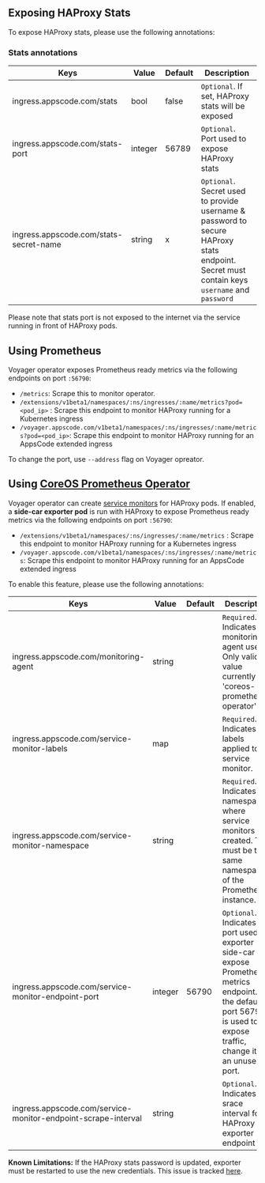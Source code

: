 ## Exposing HAProxy Stats
To expose HAProxy stats, please use the following annotations:

### Stats annotations
|  Keys  |   Value  |  Default |  Description |
|--------|-----------|----------|-------------|
| ingress.appscode.com/stats | bool | false | `Optional`. If set, HAProxy stats will be exposed |
| ingress.appscode.com/stats-port | integer | 56789 | `Optional`. Port used to expose HAProxy stats |
| ingress.appscode.com/stats-secret-name | string | x | `Optional`. Secret used to provide username & password to secure HAProxy stats endpoint. Secret must contain keys `username` and `password` |

Please note that stats port is not exposed to the internet via the service running in front of HAProxy pods.

## Using Prometheus
Voyager operator exposes Prometheus ready metrics via the following endpoints on port `:56790`:

 - `/metrics`: Scrape this to monitor operator.
 - `/extensions/v1beta1/namespaces/:ns/ingresses/:name/metrics?pod=<pod_ip>` :  Scrape this endpoint to monitor HAProxy running for a Kubernetes ingress
 - `/voyager.appscode.com/v1beta1/namespaces/:ns/ingresses/:name/metrics?pod=<pod_ip>`: Scrape this endpoint to monitor HAProxy running for an AppsCode extended ingress

To change the port, use `--address` flag on Voyager opreator.

## Using [CoreOS Prometheus Operator](https://coreos.com/operators/prometheus/docs/latest/)
Voyager operator can create [service monitors](https://coreos.com/operators/prometheus/docs/latest/user-guides/running-exporters.html#create-a-matching-servicemonitor) for HAProxy pods. If enabled, a __side-car exporter pod__ is run with HAProxy to expose Prometheus ready metrics via the following endpoints on port `:56790`:

 - `/extensions/v1beta1/namespaces/:ns/ingresses/:name/metrics` :  Scrape this endpoint to monitor HAProxy running for a Kubernetes ingress
 - `/voyager.appscode.com/v1beta1/namespaces/:ns/ingresses/:name/metrics`: Scrape this endpoint to monitor HAProxy running for an AppsCode extended ingress

To enable this feature, please use the following annotations:

|  Keys  |   Value  |  Default |  Description |
|--------|-----------|----------|-------------|
| ingress.appscode.com/monitoring-agent | string | | `Required`. Indicates the monitoring agent used. Only valid value currently is 'coreos-prometheus-operator' |
| ingress.appscode.com/service-monitor-labels | map | | `Required`. Indicates labels applied to service monitor. |
| ingress.appscode.com/service-monitor-namespace| string | | `Required`. Indicates namespace where service monitors are created. This must be the same namespace of the Prometheus instance. |
| ingress.appscode.com/service-monitor-endpoint-port| integer | 56790 | `Optional`. Indicates the port used by exporter side-car to expose Prometheus metrics endpoint. If the default port 56790 is used to expose traffic, change it to an unused port. |
| ingress.appscode.com/service-monitor-endpoint-scrape-interval | string | | `Optional`. Indicates the srace interval for HAProxy exporter endpoint

__Known Limitations:__ If the HAProxy stats password is updated, exporter must be restarted to use the new credentials. This issue is tracked [here](https://github.com/appscode/voyager/issues/212).
